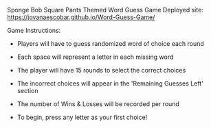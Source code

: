 Sponge Bob Square Pants Themed Word Guess Game
Deployed site: https://jovanaescobar.github.io/Word-Guess-Game/

Game Instructions:

- Players will have to guess randomized word of choice each round

- Each space will represent a letter in each missing word

- The player will have 15 rounds to select the correct choices

- The incorrect choices will appear in the 'Remaining Guesses Left' section

- The number of Wins & Losses will be recorded per round

- To begin, press any letter as your first choice!
